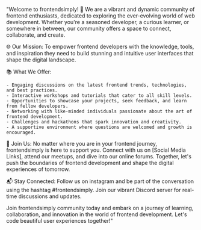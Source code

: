 "Welcome to frontendsimply! 🚀 We are a vibrant and dynamic community of frontend enthusiasts, dedicated to exploring the ever-evolving world of web development. Whether you're a seasoned developer, a curious learner, or somewhere in between, our community offers a space to connect, collaborate, and create.

🌐 Our Mission: To empower frontend developers with the knowledge, tools, and inspiration they need to build stunning and intuitive user interfaces that shape the digital landscape.

📚 What We Offer:

    - Engaging discussions on the latest frontend trends, technologies, and best practices.
    - Interactive workshops and tutorials that cater to all skill levels.
    - Opportunities to showcase your projects, seek feedback, and learn from fellow developers.
    - Networking with like-minded individuals passionate about the art of frontend development.
    - Challenges and hackathons that spark innovation and creativity.
    - A supportive environment where questions are welcomed and growth is encouraged.

🤝 Join Us:
No matter where you are in your frontend journey, frontendsimply is here to support you. Connect with us on [Social Media Links], attend our meetups, and dive into our online forums. Together, let's push the boundaries of frontend development and shape the digital experiences of tomorrow.

📬 Stay Connected:
Follow us on instagram and be part of the conversation using the hashtag #frontendsimply. Join our vibrant Discord server for real-time discussions and updates.

Join frontendsimply community today and embark on a journey of learning, collaboration, and innovation in the world of frontend development. Let's code beautiful user experiences together!"
